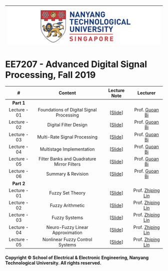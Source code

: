 |![image](https://github.com/NTU-CCA/EE6401/blob/master/logo.png)|
|---|
# EE7207 - Advanced Digital Signal Processing, Fall 2019

|#|Content|Lecture Note|Lecturer|
|:---:|:---:|:---:|:---:|
|**Part 1**|
|Lecture - 01|Foundations of Digital Signal Processing|[[Slide](https://github.com/NTU-CCA/EE6401/blob/master/Slides/EE6401_Part1_1.pdf)]|Prof. [Guoan Bi](http://research.ntu.edu.sg/expertise/academicprofile/Pages/StaffProfile.aspx?ST_EMAILID=EGBI)
|Lecture - 02|Digital Filter Design|[[Slide](https://github.com/NTU-CCA/EE6401/blob/master/Slides/EE6401_Part1_2.pdf)]|Prof. [Guoan Bi](http://research.ntu.edu.sg/expertise/academicprofile/Pages/StaffProfile.aspx?ST_EMAILID=EGBI)
|Lecture - 03|Multi-Rate Signal Processing|[[Slide](https://github.com/NTU-CCA/EE6401/blob/master/Slides/EE6401_Part1_3.pdf)]|Prof. [Guoan Bi](http://research.ntu.edu.sg/expertise/academicprofile/Pages/StaffProfile.aspx?ST_EMAILID=EGBI)
|Lecture - 04|Multistage Implementation|[[Slide](https://github.com/NTU-CCA/EE6401/blob/master/Slides/EE6401_Part1_4.pdf)]|Prof. [Guoan Bi](http://research.ntu.edu.sg/expertise/academicprofile/Pages/StaffProfile.aspx?ST_EMAILID=EGBI)
|Lecture - 05|Filter Banks and Quadrature Mirror Filters|[[Slide](https://github.com/NTU-CCA/EE6401/blob/master/Slides/EE6401_Part1_5.pdf)]|Prof. [Guoan Bi](http://research.ntu.edu.sg/expertise/academicprofile/Pages/StaffProfile.aspx?ST_EMAILID=EGBI)
|Lecture - 06|Summary & Revision|[[Slide](https://github.com/NTU-CCA/EE6401/blob/master/Slides/EE6401_Part1_6_Summary%26Revision.pdf)]|Prof. [Guoan Bi](http://research.ntu.edu.sg/expertise/academicprofile/Pages/StaffProfile.aspx?ST_EMAILID=EGBI)
|**Part 2**|
|Lecture - 01|Fuzzy Set Theory|[[Slide](https://github.com/NTU-CCA/EE7207/blob/master/Slides/EE7207-Part2-1.pdf)]|Prof. [Zhiping Lin](http://research.ntu.edu.sg/expertise/academicprofile/Pages/StaffProfile.aspx?ST_EMAILID=EZPLIN)
|Lecture - 02|Fuzzy Arithmetic|[[Slide](https://github.com/NTU-CCA/EE7207/blob/master/Slides/EE7207-Part2-2.pdf)]|Prof. [Zhiping Lin](http://research.ntu.edu.sg/expertise/academicprofile/Pages/StaffProfile.aspx?ST_EMAILID=EZPLIN)
|Lecture - 03|Fuzzy Systems|[[Slide](https://github.com/NTU-CCA/EE7207/blob/master/Slides/EE7207-Part2-3.pdf)]|Prof. [Zhiping Lin](http://research.ntu.edu.sg/expertise/academicprofile/Pages/StaffProfile.aspx?ST_EMAILID=EZPLIN)
|Lecture - 04|Neuro-Fuzzy Linear Approximation|[[Slide](https://github.com/NTU-CCA/EE7207/blob/master/Slides/EE7207-Part2-4.pdf)]|Prof. [Zhiping Lin](http://research.ntu.edu.sg/expertise/academicprofile/Pages/StaffProfile.aspx?ST_EMAILID=EZPLIN)
|Lecture - 05|Nonlinear Fuzzy Control Systems|[[Slide](https://github.com/NTU-CCA/EE7207/blob/master/Slides/EE7207-Part2-5.pdf)]|Prof. [Zhiping Lin](http://research.ntu.edu.sg/expertise/academicprofile/Pages/StaffProfile.aspx?ST_EMAILID=EZPLIN)

#### Copyright © School of Electrical & Electronic Engineering, Nanyang Technological University. All rights reserved.
